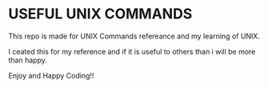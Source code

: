 USEFUL UNIX COMMANDS
=====================
This repo is made for UNIX Commands refereance and my learning of UNIX.

I ceated this for my reference and if it is useful to others than i will be more than happy.

Enjoy and Happy Coding!!
